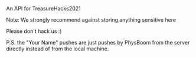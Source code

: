 An API for TreasureHacks2021

Note: We strongly recommend against storing anything sensitive here

Please don't hack us :)

P.S. the "Your Name" pushes are just pushes by PhysBoom from the server directly instead of from the local machine.
